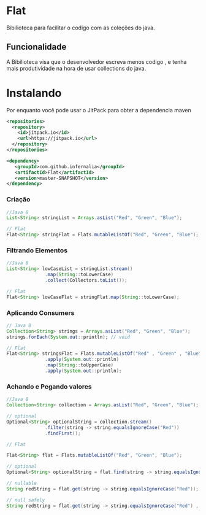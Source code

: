 # Flat
Bibilioteca para facilitar o codigo com as coleções do java.

## Funcionalidade
A Bibilioteca visa que o desenvolvedor escreva menos codigo , e tenha mais produtividade
na hora de usar collections do java.

# Instalando

Por enquanto você pode usar o JitPack para obter a dependencia maven

```xml
<repositories>
  <repository>
    <id>jitpack.io</id>
    <url>https://jitpack.io</url>
  </repository>
</repositories>

<dependency>
   <groupId>com.github.infernalia</groupId>
   <artifactId>Flat</artifactId>
   <version>master-SNAPSHOT</version>
</dependency>
```

### Criação
```java
//Java 8
List<String> stringList = Arrays.asList("Red", "Green", "Blue");

// Flat
Flat<String> stringFlat = Flats.mutableListOf("Red", "Green", "Blue");
```

### Filtrando Elementos

```java
//Java 8
List<String> lowCaseList = stringList.stream()
              .map(String::toLowerCase)
              .collect(Collectors.toList());

// Flat
Flat<String> lowCaseFlat = stringFlat.map(String::toLowerCase);
```

### Aplicando Consumers

```java
// Java 8
Collection<String> strings = Arrays.asList("Red", "Green", "Blue");
strings.forEach(System.out::println); // void

// Flat
Flat<String> stringsFlat = Flats.mutableListOf("Red" , "Green" , "Blue")
              .apply(System.out::println)
              .map(String::toUpperCase)
              .apply(System.out::println);
```

### Achando e Pegando valores

```java
//Java 8
Collection<String> collection = Arrays.asList("Red", "Green", "Blue");

// optional
Optional<String> optionalString = collection.stream()
              .filter(string -> string.equalsIgnoreCase("Red"))
              .findFirst();

// Flat

Flat<String> flat = Flats.mutableListOf("Red", "Green", "Blue");

// optional
Optional<String> optionalString = flat.find(string -> string.equalsIgnoreCase("Red"));

// nullable
String redString = flat.get(string -> string.equalsIgnoreCase("Red"));

// null safely
String redString = flat.get(string -> string.equalsIgnoreCase("Red") , "Red");
```


